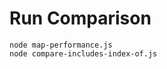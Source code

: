 # Run Comparison
<code>node map-performance.js</code>  
<code>node compare-includes-index-of.js</code>
